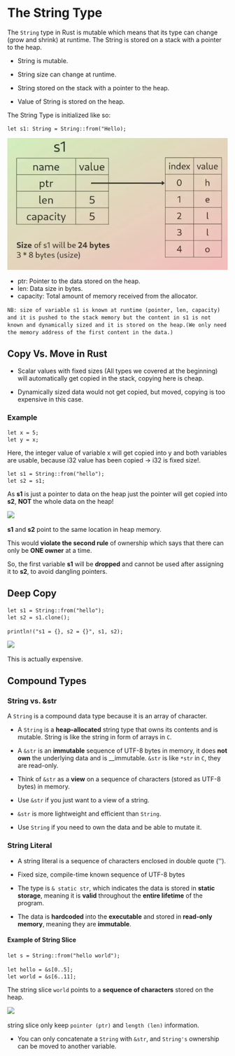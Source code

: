 # The String Type

The `String` type in Rust is mutable which means that its type can change (grow and shrink) at runtime. The String is stored on a stack with a pointer to the heap.

* String is mutable.

* String size can change at runtime.

* String stored on the stack with a pointer to the heap.

* Value of String is stored on the heap.

The String Type is initialized like so:

```
let s1: String = String::from("Hello);
```

<img src=./images/string_type.png>

* ptr: Pointer to the data stored on the heap.
* len: Data size in bytes.
* capacity: Total amount of memory received from the allocator.

```NB: size of variable s1 is known at runtime (pointer, len, capacity) and it is pushed to the stack memory but the content in s1 is not known and dynamically sized and it is stored on the heap.(We only need the memory address of the first content in the data.)```

## Copy Vs. Move in Rust

* Scalar values with fixed sizes (All types we covered at the beginning) will automatically get copied in the stack, copying here is cheap.

* Dynamically sized data would not get copied, but moved, copying is too expensive in this case.

### Example
```
let x = 5;
let y = x;
```
Here, the integer value of variable x will get copied into y and both variables are usable, because i32 value has been copied -> i32 is fixed size!.

```
let s1 = String::from("hello");
let s2 = s1;
```

As __s1__ is just a pointer to data on the heap just the pointer will get copied into __s2__, **NOT** the whole data on the heap!

<img src=./images/owner.png>

__s1__ and __s2__ point to the same location in heap memory.

This would **violate the second rule** of ownership which says that there can only be **ONE owner** at a time.

So, the first variable __s1__ will be **dropped** and cannot be used after assigning it to __s2__, to avoid dangling pointers.


## Deep Copy

```
let s1 = String::from("hello");
let s2 = s1.clone();

println!("s1 = {}, s2 = {}", s1, s2);
```

<img src=./images/deep_copy.png>

This is actually expensive.


## Compound Types

### String vs. &str

A `String` is a compound data type because it is an array of character.

* A `String` is a __heap-allocated__ string type that owns its contents and is mutable. String is like the string in form of arrays in `C`.

* A `&str` is an __immutable__ sequence of UTF-8 bytes in memory, it does __not own__ the underlying data and is __immutable. `&str` is like `*str` in `C`, they are read-only.

* Think of `&str` as a __view__ on a sequence of characters (stored as UTF-8 bytes) in memory.

* Use `&str` if you just want to a view of a string.

* `&str` is more lightweight and efficient than `String`.

* Use `String` if you need to own the data and be able to mutate it.


### String Literal

* A string literal is a sequence of characters enclosed in double quote ('').

* Fixed size, compile-time known sequence of UTF-8 bytes

* The type is `& static str`, which indicates the data is stored in __static storage__, meaning it is __valid__ throughout the __entire lifetime__ of the program.

* The data is __hardcoded__ into the __executable__ and stored in __read-only memory__, meaning they are __immutable__.

#### Example of String Slice
```
let s = String::from("hello world");

let hello = &s[0..5];
let world = &s[6..11];
```

The string slice `world` points to a __sequence of characters__ stored on the heap.

<img src=./images/string_slice.png>

string slice only keep `pointer (ptr)` and `length (len)` information.

* You can only concatenate a `String` with `&str`, and `String's` ownership can be moved to another variable.
